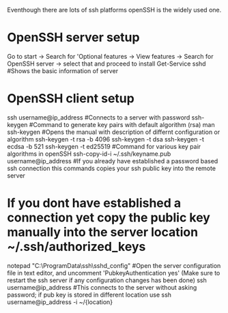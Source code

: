 Eventhough there are lots of ssh platforms openSSH is the widely used one.

# OpenSSH server setup
Go to start -> Search for 'Optional features -> View features -> Search for OpenSSH server -> select that and proceed to install
Get-Service sshd #Shows the basic information of server
# OpenSSH client setup
ssh username@ip_address #Connects to a server with password
ssh-keygen #Command to generate key pairs with default algorithm (rsa)
man ssh-keygen #Opens the manual with description of differnt configuration or algorithm
ssh-keygen -t rsa -b 4096
ssh-keygen -t dsa 
ssh-keygen -t ecdsa -b 521
ssh-keygen -t ed25519 #Command for various key pair algorithms in openSSH
ssh-copy-id-i ~/.ssh/keyname.pub username@ip_address #If you already have established a password based ssh connection this commands copies your ssh public key into the remote server
# If you dont have established a connection yet copy the public key manually into the server location ~/.ssh/authorized_keys
notepad "C:\ProgramData\ssh\sshd_config" #Open the server configuration file in text editor, and uncomment 'PubkeyAuthentication yes' (Make sure to restart the ssh server if any configuration changes has been done)
ssh username@ip_address #This connects to the server without asking password; if pub key is stored in different location use ssh username@ip_address -i ~/{location}
